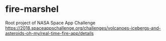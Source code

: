 # fire-marshel
Root project of NASA Space App Challenge https://2018.spaceappschallenge.org/challenges/volcanoes-icebergs-and-asteroids-oh-my/real-time-fire-app/details
